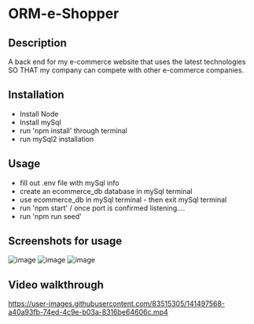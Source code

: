 # ORM-e-Shopper
## Description
A back end for my e-commerce website that uses the latest technologies SO THAT my company can compete with other e-commerce companies.

## Installation
  - Install Node
  - Install mySql 
  - run 'npm install' through terminal
  - run mySql2 installation
 
 ## Usage 
  - fill out .env file with mySql info 
  - create an ecommerce_db database in mySql terminal
  - use ecommerce_db in mySql terminal - then exit mySql terminal
  - run 'npm start' / once port is confirmed listening....
  - run 'npm run seed'
  
## Screenshots for usage
![image](https://user-images.githubusercontent.com/83515305/141494242-f3f97838-1120-4817-a76e-888872646c21.png)
![image](https://user-images.githubusercontent.com/83515305/141495504-9b72272a-01e0-46b9-ad0f-44cfc473ad18.png)
![image](https://user-images.githubusercontent.com/83515305/141495706-bd7d98ff-5522-4bed-b897-b78911b37d13.png)
## Video walkthrough

https://user-images.githubusercontent.com/83515305/141497568-a40a93fb-74ed-4c9e-b03a-8316be64606c.mp4

